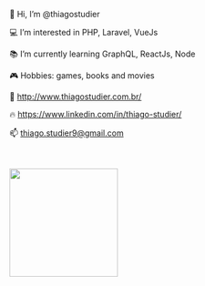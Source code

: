 👋 Hi, I’m @thiagostudier

💻 I’m interested in PHP, Laravel, VueJs

📚 I’m currently learning GraphQL, ReactJs, Node

🎮 Hobbies: games, books and movies

🚀 http://www.thiagostudier.com.br/

🔥 https://www.linkedin.com/in/thiago-studier/

📫 thiago.studier9@gmail.com

<br />
<br />

<div>
  <a href="https://github.com/thiagostudier">
    <img height="190em" src="https://github-readme-stats.vercel.app/api/top-langs/?username=thiagostudier&layout=compact&langs_count=16&theme=tokyonight"/>
  </a>
</div>

